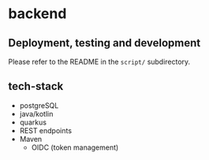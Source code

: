 # backend

## Deployment, testing and development

Please refer to the README in the `script/` subdirectory.

## tech-stack
- postgreSQL
- java/kotlin
- quarkus
- REST endpoints
- Maven
	-  OIDC (token management)

